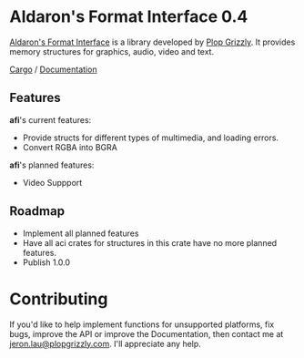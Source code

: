 # Aldaron's Format Interface 0.4

[Aldaron's Format Interface](http://plopgrizzly.com/afi) is a library
developed by [Plop Grizzly](http://plopgrizzly.com).  It provides memory
structures for graphics, audio, video and text.

[Cargo](https://crates.io/crates/afi) /
[Documentation](https://docs.rs/afi)

## Features
**afi**'s current features:
* Provide structs for different types of multimedia, and loading errors.
* Convert RGBA into BGRA

**afi**'s planned features:
* Video Suppport

## Roadmap
* Implement all planned features
* Have all aci crates for structures in this crate have no more planned features.
* Publish 1.0.0

# Contributing
If you'd like to help implement functions for unsupported platforms, fix bugs,
improve the API or improve the Documentation, then contact me at
jeron.lau@plopgrizzly.com. I'll appreciate any help.
